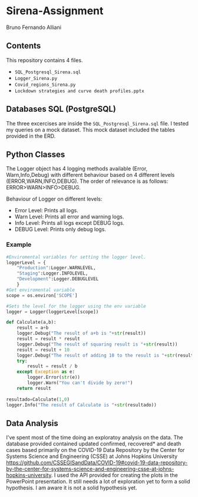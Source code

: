 # Sirena-Assignment
Bruno Fernando Alliani

## Contents
This repository contains 4 files. 
* ```SQL_Postgresql_Sirena.sql```
* ```Logger_Sirena.py```
* ```Covid_regions_Sirena.py```
* ```Lockdown strategies and curve death profiles.pptx```

## Databases SQL (PostgreSQL)
The three excercises are inside the ```SQL_Postgresql_Sirena.sql``` file.
I tested my queries on a mock dataset. This mock dataset included the tables provided in the ERD.

## Python Classes
The Logger object has 4 logging methods available (Error, Warn,Info,Debug) with different behaviour based on 4 different levels (ERROR,WARN,INFO,DEBUG). The order of relevance is as follows:
ERROR>WARN>INFO>DEBUG.  

Behaviour of Logger on different levels:
* Error Level: Prints all logs.
* Warn  Level: Prints all error and warning logs.
* Info  Level: Prints all logs except DEBUG logs.
* DEBUG Level: Prints only debug logs.

### Example
```Python
#Enviromental variables for setting the logger level.
loggerLevel = {
    "Production":Logger.WARNLEVEL,
    "Staging":Logger.INFOLEVEL,
    "Development":Logger.DEBUGLEVEL
    }
#Get enviromental variable
scope = os.environ['SCOPE']

#Sets the level for the logger using the env variable
logger = Logger(loggerLevel[scope])

def Calculate(a,b):
    result = a+b
    logger.Debug("The result of a+b is "+str(result))
    result = result * result
    logger.Debug("The result of squaring result is "+str(result))
    result = result + 10
    logger.Debug("The result of adding 10 to the result is "+str(result))
    try:
        result = result / b
    except Exception as e:
        logger.Error(str(e))
        logger.Warn("You can't divide by zero!")
    return result
        
resultado=Calculate(1,0)
logger.Info("The result of Calculate is "+str(resultado))
```

## Data Analysis
I've spent most of the time doing an exploratoy analysis on the data. The database provided contained updated confirmed, recovered* and death cases based primarily on the COVID-19 Data Repository by the Center for Systems Science and Engineering (CSSE) at Johns Hopkins University https://github.com/CSSEGISandData/COVID-19#covid-19-data-repository-by-the-center-for-systems-science-and-engineering-csse-at-johns-hopkins-university. I used the API provided for creating the plots in the PowerPoint presentation. It still needs a lot of exploration yet to form a solid hypothesis. I am aware it is not a solid hypothesis yet.


